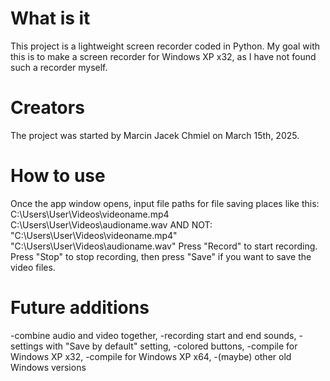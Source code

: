 # What is it
This project is a lightweight screen recorder coded in Python. My goal with this is to make a screen recorder for Windows XP x32, as I have not found such a recorder myself.
# Creators
The project was started by Marcin Jacek Chmiel on March 15th, 2025.
# How to use
Once the app window opens, input file paths for file saving places like this:
C:\Users\User\Videos\videoname.mp4
C:\Users\User\Videos\audioname.wav
AND NOT:
"C:\Users\User\Videos\videoname.mp4"
"C:\Users\User\Videos\audioname.wav"
Press "Record" to start recording. Press "Stop" to stop recording, then press "Save" if you want to save the video files.
# Future additions
-combine audio and video together,
-recording start and end sounds,
-settings with "Save by default" setting,
-colored buttons,
-compile for Windows XP x32,
-compile for Windows XP x64,
-(maybe) other old Windows versions
